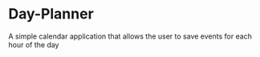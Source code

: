 # Day-Planner
A simple calendar application that allows the user to save events for each hour of the day
